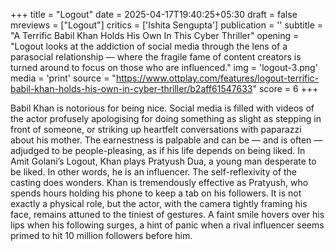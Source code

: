 +++
title = "Logout"
date = 2025-04-17T19:40:25+05:30
draft = false
mreviews = ["Logout"]
critics = ['Ishita Sengupta']
publication = ''
subtitle = "A Terrific Babil Khan Holds His Own In This Cyber Thriller"
opening = "Logout looks at the addiction of social media through the lens of a parasocial relationship — where the fragile fame of content creators is turned around to focus on those who are influenced."
img = 'logout-3.png'
media = 'print'
source = "https://www.ottplay.com/features/logout-terrific-babil-khan-holds-his-own-in-cyber-thriller/b2aff61547633"
score = 6
+++

Babil Khan is notorious for being nice. Social media is filled with videos of the actor profusely apologising for doing something as slight as stepping in front of someone, or striking up heartfelt conversations with paparazzi about his mother. The earnestness is palpable and can be — and is often — adjudged to be people-pleasing, as if his life depends on being liked. In Amit Golani’s Logout, Khan plays Pratyush Dua, a young man desperate to be liked. In other words, he is an influencer. The self-reflexivity of the casting does wonders. Khan is tremendously effective as Pratyush, who spends hours holding his phone to keep a tab on his followers. It is not exactly a physical role, but the actor, with the camera tightly framing his face, remains attuned to the tiniest of gestures. A faint smile hovers over his lips when his following surges, a hint of panic when a rival influencer seems primed to hit 10 million followers before him.
